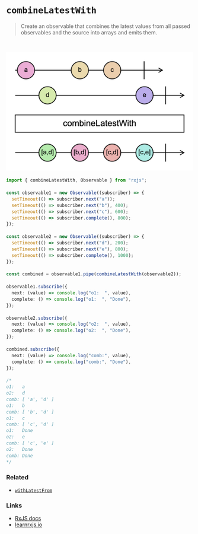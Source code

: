# `combineLatestWith`

> Create an observable that combines the latest values from all passed observables and the source into arrays and emits them.

<br/>

![diagram](diagram.png)

<!--code-snipet-start-->
```ts
import { combineLatestWith, Observable } from "rxjs";

const observable1 = new Observable((subscriber) => {
  setTimeout(() => subscriber.next("a"));
  setTimeout(() => subscriber.next("b"), 400);
  setTimeout(() => subscriber.next("c"), 600);
  setTimeout(() => subscriber.complete(), 800);
});

const observable2 = new Observable((subscriber) => {
  setTimeout(() => subscriber.next("d"), 200);
  setTimeout(() => subscriber.next("e"), 800);
  setTimeout(() => subscriber.complete(), 1000);
});

const combined = observable1.pipe(combineLatestWith(observable2));

observable1.subscribe({
  next: (value) => console.log("o1:  ", value),
  complete: () => console.log("o1:  ", "Done"),
});

observable2.subscribe({
  next: (value) => console.log("o2:  ", value),
  complete: () => console.log("o2:  ", "Done"),
});

combined.subscribe({
  next: (value) => console.log("comb:", value),
  complete: () => console.log("comb:", "Done"),
});

/*
o1:   a
o2:   d
comb: [ 'a', 'd' ]
o1:   b
comb: [ 'b', 'd' ]
o1:   c
comb: [ 'c', 'd' ]
o1:   Done
o2:   e
comb: [ 'c', 'e' ]
o2:   Done
comb: Done
*/

```
<!--code-snipet-end-->

### Related

- [`withLatestFrom`](../withLatestFrom)


### Links

- [RxJS docs](https://rxjs.dev/api/index/function/combineLatestWith)
- [learnrxjs.io](https://www.learnrxjs.io/learn-rxjs/operators/combination/combinelatest)